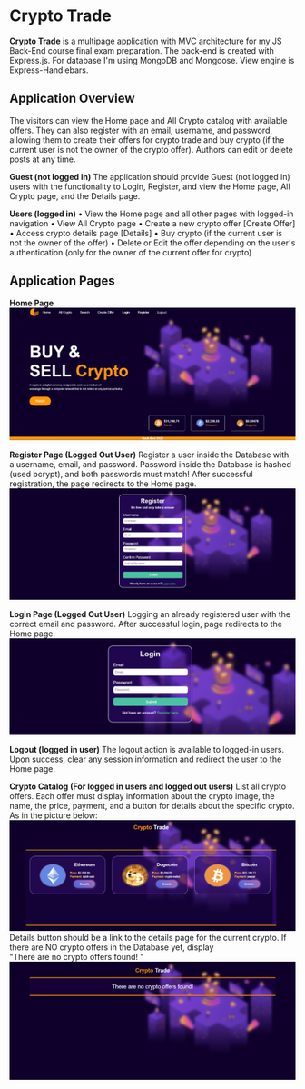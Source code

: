# Crypto Trade
**Crypto Trade** is a multipage application with MVC architecture for my JS Back-End course final exam preparation. The back-end is created with Express.js. For database I'm using MongoDB and Mongoose. View engine is Express-Handlebars.

## Application Overview
The visitors can view the Home page and All Crypto catalog with available offers. They can also register with an email, username, and password, allowing them to create their offers for crypto trade and buy crypto (if the current user is not the owner of the crypto offer). Authors can edit or delete posts at any time.

**Guest (not logged in)**
The application should provide Guest (not logged in) users with the functionality to Login, Register, and view the Home page, All Crypto page, and the Details page.

**Users (logged in)**
    • View the Home page and all other pages with logged-in navigation
    • View All Crypto page
    • Create а new crypto offer [Create Offer]
    • Access crypto details page [Details]
    • Buy crypto (if the current user is not the owner of the offer)
    • Delete or Edit the offer depending on the user's authentication (only for the owner of the current offer for crypto)

## Application Pages

**Home Page**
![Home Page](https://github.com/Pavlov1881/SoftUni-Workshops-and-Trainings/blob/main/Crypto-Trade/public/images/homepage-screenshot.png)

**Register Page (Logged Out User)**
Register a user inside the Database with a username, email, and password. Password inside the Database is hashed (used bcrypt), and both passwords must match! After successful registration, the page redirects to the Home page.
![Register Page](https://github.com/Pavlov1881/SoftUni-Workshops-and-Trainings/blob/main/Crypto-Trade/public/images/register%20page-screenshot.png)

**Login Page (Logged Out User)**
Logging an already registered user with the correct email and password. After successful login, page redirects to the Home page.
![Login Page](./public/images/login%20page-screenshot.png)

**Logout (logged in user)**
The logout action is available to logged-in users. Upon success, clear any session information and redirect the user to the Home page.

**Crypto Catalog (For logged in users and logged out users)**
List all crypto offers. Each offer must display information about the crypto image, the name, the price, payment, and a button for details about the specific crypto. As in the picture below:
![Catalog Page](./public/images/catalog%20page-screenshot.png)
Details button should be a link to the details page for the current crypto.
If there are NO crypto offers in the Database yet, display "There are no crypto offers found! "
![no crypto](./public/images/no%20crypto-screenshot.png)